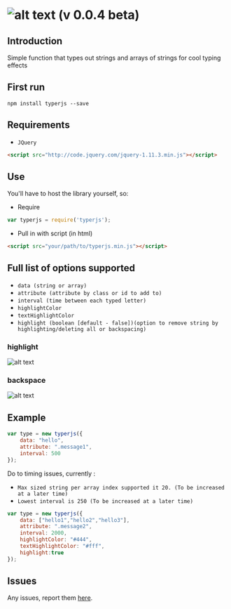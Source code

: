 ![alt text](http://zlwaterfield.com/images/projects/typerjs-small.png "Logo") (v 0.0.4 beta)
=======================================================================================

Introduction
------------
Simple function that types out strings and arrays of strings for cool typing effects

First run
---------
```
npm install typerjs --save
```

Requirements
------------

 - `JQuery`

```html
<script src="http://code.jquery.com/jquery-1.11.3.min.js"></script>
```

Use
---

You'll have to host the library yourself, so:

 - Require
```javascript
var typerjs = require('typerjs');
```

 - Pull in with script (in html)

```html
<script src="your/path/to/typerjs.min.js"></script>
```


Full list of options supported
------------------------------

 - `data (string or array)`
 - `attribute (attribute by class or id to add to)`
 - `interval (time between each typed letter)`
 - `highlightColor`
 - `textHighlightColor`
 - `highlight (boolean [default - false])(option to remove string by highlighting/deleting all or backspacing)`
 
### highlight
![alt text](http://zlwaterfield.com/images/highlight.gif "highlight")

### backspace
![alt text](http://zlwaterfield.com/images/backspace.gif "backspace")
 

Example
-------

```javascript
var type = new typerjs({
    data: "hello",
    attribute: ".message1",
    interval: 500
});
```

Do to timing issues, currently :
 - `Max sized string per array index supported it 20. (To be increased at a later time)`
 - `Lowest interval is 250 (To be increased at a later time)`


```javascript
var type = new typerjs({
    data: ["hello1","hello2","hello3"],
    attribute: ".message2",
    interval: 2000,
    highlightColor: "#444",
    textHighlightColor: "#fff",
    highlight:true
});
```

Issues
------

Any issues, report them [here](https://github.com/zlwaterfield/typerjs/issues).

